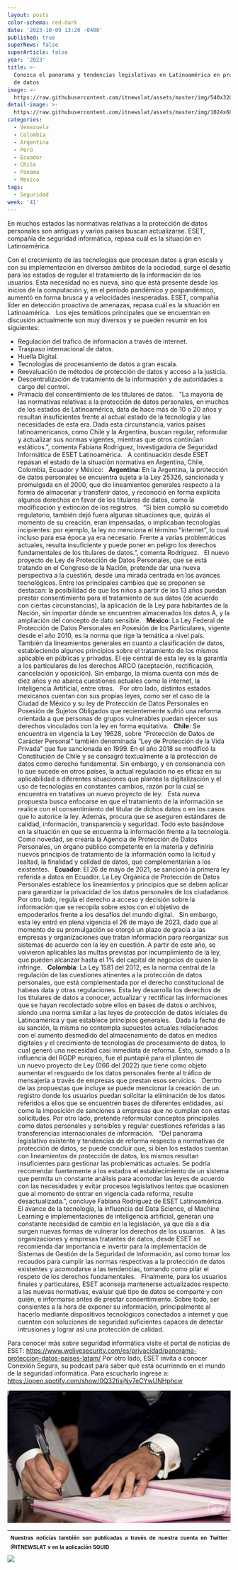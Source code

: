 ```yaml
---
layout: posts
color-schema: red-dark
date: '2023-10-09 13:20 -0400'
published: true
superNews: false
superArticle: false
year: '2023'
title: >-
  Conozca el panorama y tendencias legislativas en Latinoamérica en protección
  de datos
image: >-
  https://raw.githubusercontent.com/itnewslat/assets/master/img/540x320/Acuerdo-p.jpg
detail-image: >-
  https://raw.githubusercontent.com/itnewslat/assets/master/img/1024x680/Acuerdo-g.jpg
categories:
  - Venezuela
  - Colombia
  - Argentina
  - Perú
  - Ecuador
  - Chile
  - Panama
  - Mexico
tags:
  - Seguridad
week: '41'
---
```

En muchos estados las normativas relativas a la protección de datos personales son antiguas y varios países buscan actualizarse. ESET, compañía de seguridad informática, repasa cuál es la situación en Latinoamérica.

Con el crecimiento de las tecnologías que procesan datos a gran escala y con su implementación en diversos ámbitos de la sociedad, surge el desafío para los estados de regular el tratamiento de la información de los usuarios. Esta necesidad no es nueva, sino que está presente desde los inicios de la computación y, en el período pandémico y pospandémico, aumentó en forma brusca y a velocidades inesperadas. ESET, compañía líder en detección proactiva de amenazas, repasa cuál es la situación en Latinoamérica.
 
Los ejes temáticos principales que se encuentran en discusión actualmente son muy diversos y se pueden resumir en los siguientes:

- Regulación del tráfico de información a través de internet.
- Traspaso internacional de datos.
- Huella Digital.
- Tecnologías de procesamiento de datos a gran escala.
- Reevaluación de métodos de protección de datos y acceso a la justicia.
- Descentralización de tratamiento de la información y de autoridades a cargo del control.
- Primacía del consentimiento de los titulares de datos.
 
“La mayoría de las normativas relativas a la protección de datos personales, en muchos de los estados de Latinoamérica, data de hace más de 10 o 20 años y resultan insuficientes frente al actual estado de la tecnología y las necesidades de esta era. Dada esta circunstancia, varios países latinoamericanos, como Chile y la Argentina, buscan regular, reformular y actualizar sus normas vigentes, mientras que otros continúan estáticos.”, comenta Fabiana Rodriguez, Investigadora de Seguridad Informática de ESET Latinoamérica.
 
A continuación desde ESET repasan el estado de la situación normativa en Argentina, Chile, Colombia, Ecuador y México:
 
**Argentina**: En la Argentina, la protección de datos personales se encuentra sujeta a la Ley 25326, sancionada y promulgada en el 2000, que dio lineamientos generales respecto a la forma de almacenar y transferir datos, y reconoció en forma explícita algunos derechos en favor de los titulares de datos, como la modificación y extinción de los registros.
 
“Si bien cumplió su cometido regulatorio, también dejó fuera algunas situaciones que, quizás al momento de su creación, eran impensadas, o implicaban tecnologías incipientes: por ejemplo, la ley no menciona el término “internet”, lo cual incluso para esa época ya era necesario. Frente a varias problemáticas actuales, resulta insuficiente y puede poner en peligro los derechos fundamentales de los titulares de datos.”, comenta Rodriguez.
 
El nuevo proyecto de Ley de Protección de Datos Personales, que se está tratando en el Congreso de la Nación, pretende dar una nueva perspectiva a la cuestión, desde una mirada centrada en los avances tecnológicos. Entre los principales cambios que se proponen se destacan: la posibilidad de que los niños a partir de los 13 años puedan prestar consentimiento para el tratamiento de sus datos (de acuerdo con ciertas circunstancias), la aplicación de la Ley para habitantes de la Nación, sin importar dónde se encuentren almacenados los datos A, y la ampliación del concepto de dato sensible.
 
**México**: La Ley Federal de Protección de Datos Personales en Posesión de los Particulares, vigente desde el año 2010, es la norma que rige la temática a nivel país. También da lineamientos generales en cuanto a clasificación de datos, estableciendo algunos principios sobre el tratamiento de los mismos aplicable en públicas y privadas. El eje central de esta ley es la garantía a los particulares de los derechos ARCO (aceptación, rectificación, cancelación y oposición). Sin embargo, la misma cuenta con más de diez años y no abarca cuestiones actuales como la internet, la Inteligencia Artificial, entre otras.
 
Por otro lado, distintos estados mexicanos cuentan con sus propias leyes, como ser el caso de la Ciudad de México y su ley de Protección de Datos Personales en Posesión de Sujetos Obligados que recientemente sufrió una reforma orientada a que personas de grupos vulnerables puedan ejercer sus derechos vinculados con la ley en forma equitativa.
 
**Chile**: Se encuentra en vigencia la Ley 19628, sobre “Protección de Datos de Carácter Personal” también denominada “Ley de Protección de la Vida Privada” que fue sancionada en 1999. En el año 2018 se modificó la Constitución de Chile y se consagró textualmente a la protección de datos como derecho fundamental. Sin embargo, y en consonancia con lo que sucede en otros países, la actual regulación no es eficaz en su aplicabilidad a diferentes situaciones que plantea la digitalización y el uso de tecnologías en constantes cambios, razón por la cual se encuentra en tratativas un nuevo proyecto de ley.
 
Esta nueva propuesta busca enfocarse en que el tratamiento de la información se realice con el consentimiento del titular de dichos datos o en los casos que lo autorice la ley. Además, procura que se aseguren estándares de calidad, información, transparencia y seguridad. Todo esto basándose en la situación en que se encuentra la información frente a la tecnología. Como novedad, se crearía la Agencia de Protección de Datos Personales, un órgano público competente en la materia y definiría nuevos principios de tratamiento de la información como la licitud y lealtad, la finalidad y calidad de datos, que complementarían a los existentes.
 
**Ecuador**: El 26 de mayo de 2021, se sancionó la primera ley referida a datos en Ecuador. La Ley Orgánica de Protección de Datos Personales establece los lineamientos y principios que se deben aplicar para garantizar la privacidad de los datos personales de los ciudadanos. Por otro lado, regula el derecho a acceso y decisión sobre la información que se recopila sobre estos con el objetivo de empoderarlos frente a los desafíos del mundo digital.
 
Sin embargo, esta ley entró en plena vigencia el 26 de mayo de 2023, dado que al momento de su promulgación se otorgó un plazo de gracia a las empresas y organizaciones que tratan información para reorganizar sus sistemas de acuerdo con la ley en cuestión. A partir de este año, se volvieron aplicables las multas previstas por incumplimiento de la ley, que pueden alcanzar hasta el 1% del capital de negocios de quien la infringe.
 
**Colombia**: La Ley 1581 del 2012, es la norma central de la regulación de las cuestiones atinentes a la protección de datos personales, que está complementada por el derecho constitucional de habeas data y otras regulaciones. Esta ley desarrolla los derechos de los titulares de datos a conocer, actualizar y rectificar las informaciones que se hayan recolectado sobre ellos en bases de datos o archivos, siendo una norma similar a las leyes de protección de datos iniciales de Latinoamérica y que establece principios generales.
 
Dada la fecha de su sanción, la misma no contempla supuestos actuales relacionados con el aumento desmedido del almacenamiento de datos en medios digitales y el crecimiento de tecnologías de procesamiento de datos, lo cual generó una necesidad casi inmediata de reforma. Esto, sumado a la influencia del RGDP europeo, fue el puntapié para el planteo de un nuevo proyecto de Ley (066 del 2022) que tiene como objeto aumentar el resguardo de los datos personales frente al tráfico de mensajería a través de empresas que prestan esos servicios.
 
Dentro de las propuestas que incluye se puede mencionar la creación de un registro donde los usuarios puedan solicitar la eliminación de los datos referidos a ellos que se encuentren bases de diferentes entidades, así como la imposición de sanciones a empresas que no cumplan con estas solicitudes. Por otro lado, pretende reformular conceptos principales como datos personales y sensibles y regular cuestiones referidas a las transferencias internacionales de información.
 
“Del panorama legislativo existente y tendencias de reforma respecto a normativas de protección de datos, se puede concluir que, si bien los estados cuentan con lineamientos de protección de datos, los mismos resultan insuficientes para gestionar las problemáticas actuales. Se podría recomendar fuertemente a los estados el establecimiento de un sistema que permita un constante análisis para acomodar las leyes de acuerdo con las necesidades y evitar procesos legislativos lentos que ocasionen que al momento de entrar en vigencia cada reforma, resulte desactualizada.”, concluye Fabiana Rodriguez de ESET Latinoamérica.
 
El avance de la tecnología, la influencia del Data Science, el Machine Learning e implementaciones de inteligencia artificial, generan una constante necesidad de cambio en la legislación, ya que día a día surgen nuevas formas de vulnerar los derechos de los usuarios.
 
A las organizaciones y empresas tratantes de datos, desde ESET se recomienda dar importancia e invertir para la implementación de Sistemas de Gestión de la Seguridad de Información, así como tomar los recaudos para cumplir las normas respectivas a la protección de datos existentes y acomodarse a las tendencias, tomando como pilar el respeto de los derechos fundamentales.
 
Finalmente, para los usuarios finales y particulares, ESET aconseja mantenerse actualizados respecto a las nuevas normativas, evaluar qué tipo de datos se comparte y con quién, e informarse antes de prestar consentimiento. Sobre todo, ser consientes a la hora de exponer su información, principalmente al hacerlo mediante dispositivos tecnológicos conectados a internet y que cuenten con soluciones de seguridad suficientes capaces de detectar intrusiones y lograr así una protección de calidad.

Para conocer más sobre seguridad informática visite el portal de noticias de ESET: https://www.welivesecurity.com/es/privacidad/panorama-proteccion-datos-paises-latam/
Por otro lado, ESET invita a conocer Conexión Segura, su podcast para saber qué está ocurriendo en el mundo de la seguridad informática. Para escucharlo ingrese a: https://open.spotify.com/show/0Q32tisjNy7eCYwUNHphcw

![](https://raw.githubusercontent.com/itnewslat/assets/master/img/540x320/Acuerdo-p.jpg)

<table style="height: 42px;" width="569">
<tbody>
<tr>
<td style="text-align: justify;"><sub><strong>Nuestras noticias también son publicadas a través de nuestra cuenta en Twitter <a href="https://twitter.com/itnewslat?lang=es">@ITNEWSLAT</a> y en la aplicación <a href="https://squidapp.co/en/">SQUID</a></strong></sub></td>
</tr>
</tbody>
</table>

<img src="https://tracker.metricool.com/c3po.jpg?hash=56f88a41e39ab42c063cc51676587a04"/>